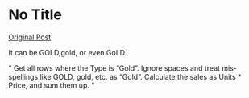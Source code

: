 # No Title

[Original Post](https://discourse.onlinedegree.iitm.ac.in/t/161083/88)

<p>It can be GOLD,gold, or even GoLD.</p>
<p>"  Get all rows where the Type is “Gold”. Ignore spaces and treat mis-spellings like GOLD, gold, etc. as “Gold”. Calculate the sales as Units * Price, and sum them up.  "</p>